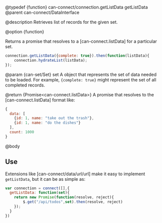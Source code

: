 @typedef {function} can-connect/connection.getListData getListData
@parent can-connect/DataInterface

@description Retrieves list of records for the given set.

@option {function}

  Returns a promise that resolves to a [can-connect.listData] for a particular set.  

  ```js
  connection.getListData({complete: true}).then(function(listData){
	  connection.hydrateList(listData);
  });
  ```

  @param {can-set/Set} set A object that represents the set of data needed to be loaded.  For example, `{complete: true}`
  might represent the set of all completed records.

  @return {Promise<can-connect.listData>} A promise that resolves to the [can-connect.listData] format like:

  ```js
  {
    data: [
      {id: 1, name: "take out the trash"},
      {id: 1, name: "do the dishes"}
    ],
    count: 1000
  }
  ```

@body

## Use

Extensions like [can-connect/data/url/url] make it easy to implement `getListData`, but it can be as simple as:

```js
var connection = connect([],{
  getListData: function(set){
    return new Promise(function(resolve, reject){
		$.get("/api/todos",set).then(resolve, reject)
	});
  }
})
```
